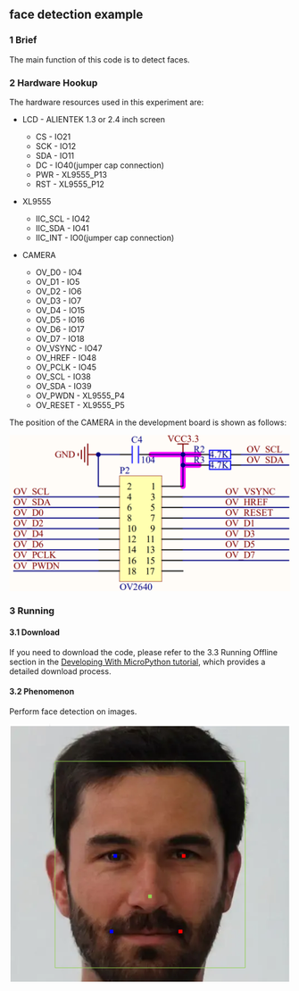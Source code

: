 ## face detection example

### 1 Brief

The main function of this code is to detect faces.

### 2 Hardware Hookup

The hardware resources used in this experiment are:

- LCD - ALIENTEK 1.3 or 2.4 inch screen
  - CS - IO21
  - SCK - IO12
  - SDA - IO11
  - DC - IO40(jumper cap connection)
  - PWR - XL9555_P13
  - RST - XL9555_P12


- XL9555
  - IIC_SCL - IO42
  - IIC_SDA - IO41
  - IIC_INT - IO0(jumper cap connection)

- CAMERA
  - OV_D0 - IO4
  - OV_D1 - IO5
  - OV_D2 - IO6
  - OV_D3 - IO7
  - OV_D4 - IO15
  - OV_D5 - IO16
  - OV_D6 - IO17
  - OV_D7 - IO18
  - OV_VSYNC - IO47
  - OV_HREF - IO48
  - OV_PCLK - IO45
  - OV_SCL - IO38
  - OV_SDA - IO39
  - OV_PWDN - XL9555_P4
  - OV_RESET - XL9555_P5

The position of the CAMERA in the development board is shown as follows:

![](../../../../1_docs/3_figures/examples/face_detection_project/camera_sch.png)

### 3 Running

#### 3.1 Download

If you need to download the code, please refer to the 3.3 Running Offline section in the [Developing With MicroPython tutorial](../../../../1_docs/Developing_With_MicroPython.md), which provides a detailed download process.

#### 3.2 Phenomenon

Perform face detection on images.

![](../../../../1_docs/3_figures/examples/ai/spilcd_phenomenon_mpy_face_detection.png)